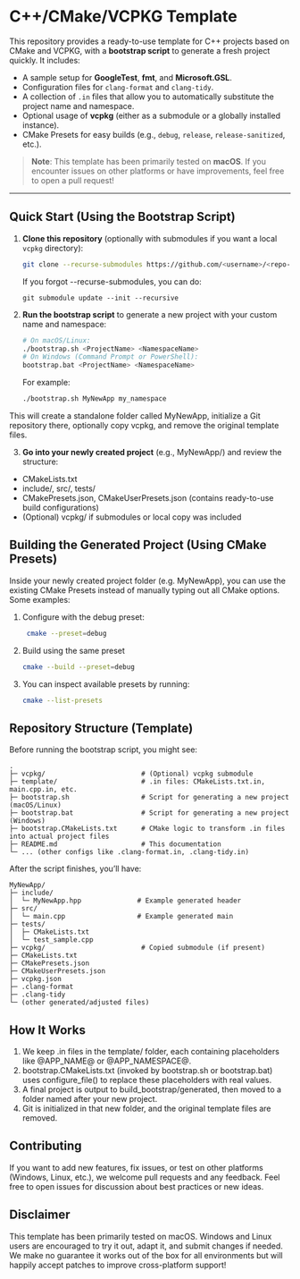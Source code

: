
# C++/CMake/VCPKG Template

This repository provides a ready-to-use template for C++ projects based on CMake and VCPKG, with a **bootstrap script** to generate a fresh project quickly. It includes:

- A sample setup for **GoogleTest**, **fmt**, and **Microsoft.GSL**.
- Configuration files for `clang-format` and `clang-tidy`.
- A collection of `.in` files that allow you to automatically substitute the project name and namespace.
- Optional usage of **vcpkg** (either as a submodule or a globally installed instance).
- CMake Presets for easy builds (e.g., `debug`, `release`, `release-sanitized`, etc.).

> **Note**: This template has been primarily tested on **macOS**. If you encounter issues on other platforms or have improvements, feel free to open a pull request!

---

## Quick Start (Using the Bootstrap Script)

1. **Clone this repository** (optionally with submodules if you want a local `vcpkg` directory):
   ```bash
   git clone --recurse-submodules https://github.com/<username>/<repo-name>.git
   ```
    If you forgot --recurse-submodules, you can do:
   ```
   git submodule update --init --recursive
   ```

2. **Run the bootstrap script** to generate a new project with your custom name and namespace:
    ```bash
    # On macOS/Linux:
    ./bootstrap.sh <ProjectName> <NamespaceName>
    # On Windows (Command Prompt or PowerShell):
    bootstrap.bat <ProjectName> <NamespaceName>
    ```

    For example:
    ```bash
    ./bootstrap.sh MyNewApp my_namespace
    ```
    
This will create a standalone folder called MyNewApp, initialize a Git repository there, optionally copy vcpkg, and remove the original template files.

3. **Go into your newly created project** (e.g., MyNewApp/) and review the structure:
* CMakeLists.txt
* include/, src/, tests/
* CMakePresets.json, CMakeUserPresets.json (contains ready-to-use build configurations)
* (Optional) vcpkg/ if submodules or local copy was included

## Building the Generated Project (Using CMake Presets)
Inside your newly created project folder (e.g. MyNewApp), you can use the existing CMake Presets instead of manually typing out all CMake options. Some examples:

1. Configure with the debug preset:
   ```bash
    cmake --preset=debug
    ```

2. Build using the same preset
    ```bash
    cmake --build --preset=debug
    ```

3. You can inspect available presets by running:
    ```bash
    cmake --list-presets
    ```

## Repository Structure (Template)

Before running the bootstrap script, you might see:
```
.
├─ vcpkg/                        # (Optional) vcpkg submodule
├─ template/                     # .in files: CMakeLists.txt.in, main.cpp.in, etc.
├─ bootstrap.sh                  # Script for generating a new project (macOS/Linux)
├─ bootstrap.bat                 # Script for generating a new project (Windows)
├─ bootstrap.CMakeLists.txt      # CMake logic to transform .in files into actual project files
├─ README.md                     # This documentation
└─ ... (other configs like .clang-format.in, .clang-tidy.in)

```
After the script finishes, you’ll have:
```
MyNewApp/
├─ include/
│  └─ MyNewApp.hpp              # Example generated header
├─ src/
│  └─ main.cpp                  # Example generated main
├─ tests/
│  ├─ CMakeLists.txt
│  └─ test_sample.cpp
├─ vcpkg/                        # Copied submodule (if present)
├─ CMakeLists.txt
├─ CMakePresets.json
├─ CMakeUserPresets.json
├─ vcpkg.json
├─ .clang-format
├─ .clang-tidy
└─ (other generated/adjusted files)

```

## How It Works

1. We keep .in files in the template/ folder, each containing placeholders like @APP_NAME@ or @APP_NAMESPACE@.
2. bootstrap.CMakeLists.txt (invoked by bootstrap.sh or bootstrap.bat) uses configure_file() to replace these placeholders with real values.
3. A final project is output to build_bootstrap/generated, then moved to a folder named after your new project.
4. Git is initialized in that new folder, and the original template files are removed.

## Contributing

If you want to add new features, fix issues, or test on other platforms (Windows, Linux, etc.), we welcome pull requests and any feedback.
Feel free to open issues for discussion about best practices or new ideas.

## Disclaimer
This template has been primarily tested on macOS.
Windows and Linux users are encouraged to try it out, adapt it, and submit changes if needed.
We make no guarantee it works out of the box for all environments but will happily accept patches to improve cross-platform support!


